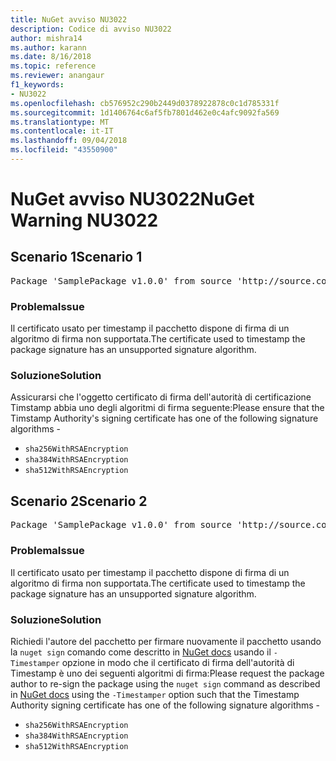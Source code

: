 ```yaml
---
title: NuGet avviso NU3022
description: Codice di avviso NU3022
author: mishra14
ms.author: karann
ms.date: 8/16/2018
ms.topic: reference
ms.reviewer: anangaur
f1_keywords:
- NU3022
ms.openlocfilehash: cb576952c290b2449d0378922878c0c1d785331f
ms.sourcegitcommit: 1d1406764c6af5fb7801d462e0c4afc9092fa569
ms.translationtype: MT
ms.contentlocale: it-IT
ms.lasthandoff: 09/04/2018
ms.locfileid: "43550900"
---
```

# <a name="nuget-warning-nu3022"></a><span data-ttu-id="6caa8-103">NuGet avviso NU3022</span><span class="sxs-lookup"><span data-stu-id="6caa8-103">NuGet Warning NU3022</span></span>

## <a name="scenario-1"></a><span data-ttu-id="6caa8-104">Scenario 1</span><span class="sxs-lookup"><span data-stu-id="6caa8-104">Scenario 1</span></span>

<pre>Package 'SamplePackage v1.0.0' from source 'http://source.com/index.json': The primary signature's timestamp certificate has an unsupported signature algorithm.</pre>

### <a name="issue"></a><span data-ttu-id="6caa8-105">Problema</span><span class="sxs-lookup"><span data-stu-id="6caa8-105">Issue</span></span>

<span data-ttu-id="6caa8-106">Il certificato usato per timestamp il pacchetto dispone di firma di un algoritmo di firma non supportata.</span><span class="sxs-lookup"><span data-stu-id="6caa8-106">The certificate used to timestamp the package signature has an unsupported signature algorithm.</span></span>


### <a name="solution"></a><span data-ttu-id="6caa8-107">Soluzione</span><span class="sxs-lookup"><span data-stu-id="6caa8-107">Solution</span></span>

<span data-ttu-id="6caa8-108">Assicurarsi che l'oggetto certificato di firma dell'autorità di certificazione Timstamp abbia uno degli algoritmi di firma seguente:</span><span class="sxs-lookup"><span data-stu-id="6caa8-108">Please ensure that the Timstamp Authority's signing certificate has one of the following signature algorithms -</span></span> 
* `sha256WithRSAEncryption`
* `sha384WithRSAEncryption`
* `sha512WithRSAEncryption`



## <a name="scenario-2"></a><span data-ttu-id="6caa8-109">Scenario 2</span><span class="sxs-lookup"><span data-stu-id="6caa8-109">Scenario 2</span></span>

<pre>Package 'SamplePackage v1.0.0' from source 'http://source.com/index.json': The timestamp certificate has an unsupported signature algorithm (SHA1). The following algorithms are supported: SHA256RSA, SHA384RSA, SHA512RSA.</pre>

### <a name="issue"></a><span data-ttu-id="6caa8-110">Problema</span><span class="sxs-lookup"><span data-stu-id="6caa8-110">Issue</span></span>

<span data-ttu-id="6caa8-111">Il certificato usato per timestamp il pacchetto dispone di firma di un algoritmo di firma non supportata.</span><span class="sxs-lookup"><span data-stu-id="6caa8-111">The certificate used to timestamp the package signature has an unsupported signature algorithm.</span></span>


### <a name="solution"></a><span data-ttu-id="6caa8-112">Soluzione</span><span class="sxs-lookup"><span data-stu-id="6caa8-112">Solution</span></span>

<span data-ttu-id="6caa8-113">Richiedi l'autore del pacchetto per firmare nuovamente il pacchetto usando la `nuget sign` comando come descritto in [NuGet docs](https://docs.microsoft.com/en-us/nuget/create-packages/sign-a-package) usando il `-Timestamper` opzione in modo che il certificato di firma dell'autorità di Timestamp è uno dei seguenti algoritmi di firma:</span><span class="sxs-lookup"><span data-stu-id="6caa8-113">Please request the package author to re-sign the package using the `nuget sign` command as described in [NuGet docs](https://docs.microsoft.com/en-us/nuget/create-packages/sign-a-package) using the `-Timestamper` option such that the Timestamp Authority signing certificate has one of the following signature algorithms -</span></span>
* `sha256WithRSAEncryption`
* `sha384WithRSAEncryption`
* `sha512WithRSAEncryption`


